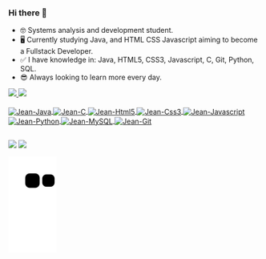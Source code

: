 ### Hi there 👋

<!--
**Jeanjulio96/Jeanjulio96** is a ✨ _special_ ✨ repository because its `README.md` (this file) appears on your GitHub profile.-->

+ 🤓 Systems analysis and development student.
+ 🖥️ Currently studying Java, and HTML CSS Javascript aiming to become a Fullstack Developer.
+ ✅ I have knowledge in: Java, HTML5, CSS3, Javascript, C, Git, Python, SQL.
+ 😎 Always looking to learn more every day.

<div>
  <a href="https://github.com/Jeanjulio96">
  <img height="180em" src="https://github-readme-stats.vercel.app/api?username=Jeanjulio96&show_icons=true&theme=tokyonight&include_all_commits=true&count_private=true"/>
  <img height="180em" src="https://github-readme-stats.vercel.app/api/top-langs/?username=Jeanjulio96&layout=compact&langs_count=16&theme=tokyonight"/>
</div>
  
  <div style="display: inline_block"><br>
  <img align="center" alt="Jean-Java" height="40" width="50" src="https://cdn.jsdelivr.net/gh/devicons/devicon/icons/java/java-original-wordmark.svg"/>
   <img align="center" alt="Jean-C" height="30" width="40" src="https://cdn.jsdelivr.net/gh/devicons/devicon/icons/c/c-original.svg"/>
  <img align="center" alt="Jean-Html5" height="30" width="40" src="https://cdn.jsdelivr.net/gh/devicons/devicon/icons/html5/html5-original-wordmark.svg" >
  <img align="center" alt="Jean-Css3" height="30" width="40" src="https://cdn.jsdelivr.net/gh/devicons/devicon/icons/css3/css3-plain-wordmark.svg"/>
  <img align="center" alt="Jean-Javascript" height="30" width="40" src="https://cdn.jsdelivr.net/gh/devicons/devicon/icons/javascript/javascript-plain.svg"/>
  <img align="center" alt="Jean-Python" height="30" width="40" src="https://cdn.jsdelivr.net/gh/devicons/devicon/icons/python/python-original-wordmark.svg"/>
   <img align="center" alt="Jean-MySQL" height="50" width="60" src="https://cdn.jsdelivr.net/gh/devicons/devicon/icons/mysql/mysql-original-wordmark.svg"/>
  <img align="center" alt="Jean-Git" height="40" width="50" src="https://cdn.jsdelivr.net/gh/devicons/devicon/icons/git/git-plain-wordmark.svg"/>
 
  ##

  <div>
     
  <a href="https://www.linkedin.com/in/jeanjulioferreira/" target="_blank"><img src="https://img.shields.io/badge/-LinkedIn-%230077B5?style=for-the-badge&logo=linkedin&logoColor=white" target="_blank"></a>
  <a href = "jeanjulioferreira@gmail.com"><img src="https://img.shields.io/badge/Gmail-D14836?style=for-the-badge&logo=gmail&logoColor=white" target="_blank"></a>
</div>

![Snake animation](https://github.com/rafaballerini/rafaballerini/blob/output/github-contribution-grid-snake.svg)
 

